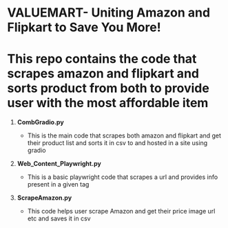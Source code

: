 # VALUEMART- Uniting Amazon and Flipkart to Save You More!             
# This repo contains the code that scrapes amazon and flipkart and sorts product from both to provide user with the most affordable item

1. **CombGradio.py**
   - This is the main code that scrapes both amazon and flipkart and get their product list and sorts it in csv to and hosted in a site using gradio

2. **Web_Content_Playwright.py**
   - This is a basic playwright code that scrapes a url and provides info present in a given tag

3. **ScrapeAmazon.py**
   - This code helps user scrape Amazon and get their price image url etc and saves it in csv
